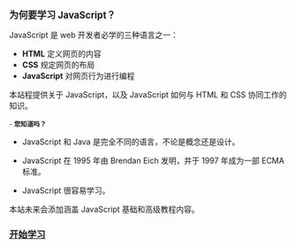 <big>**为何要学习 JavaScript？**</big>

JavaScript 是 web 开发者必学的三种语言之一：

- **HTML** 定义网页的内容
- **CSS** 规定网页的布局
- **JavaScript** 对网页行为进行编程

本站程提供关于 JavaScript，以及 JavaScript 如何与 HTML 和 CSS 协同工作的知识。

<small>- **您知道吗？**</small>
- JavaScript 和 Java 是完全不同的语言，不论是概念还是设计。

- JavaScript 在 1995 年由 Brendan Eich 发明，并于 1997 年成为一部 ECMA 标准。

- JavaScript 很容易学习。

本站未来会添加涵盖 JavaScript 基础和高级教程内容。

### [开始学习](01/javascript/javascript-overview)<!-- {docsify-ignore} -->

